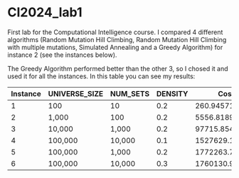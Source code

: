 # CI2024_lab1
First lab for the Computational Intelligence course.
I compared 4 different algorithms (Random Mutation Hill Climbing, Random Mutation Hill Climbing with multiple mutations, Simulated Annealing and a Greedy Algorithm) for instance 2 (see the instances below). 

The Greedy Algorithm performed better than the other 3, so I chosed it and used it for all the instances. In this table you can see my results:

| Instance | UNIVERSE_SIZE | NUM_SETS | DENSITY | Cost           |
|----------|---------------|----------|---------|----------------|
| 1        | 100           | 10       | 0.2     | 260.945719     |
| 2        | 1,000         | 100      | 0.2     | 5556.818961    |
| 3        | 10,000        | 1,000    | 0.2     | 97715.854504   |
| 4        | 100,000       | 10,000   | 0.1     | 1527629.114776 |
| 5        | 100,000       | 1,000    | 0.2     | 1772263.773202 |
| 6        | 100,000       | 10,000   | 0.3     | 1760130.929966 |
